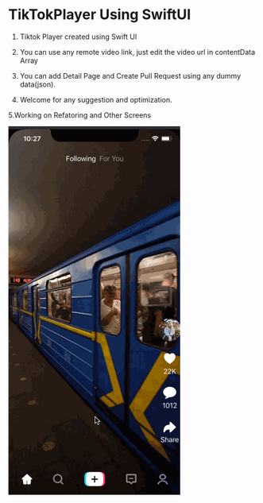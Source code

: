 # TikTokPlayer Using SwiftUI

1. Tiktok Player created using Swift UI

2. You can use any remote video link, just edit the video url in contentData Array

3. You can add Detail Page and Create Pull Request using any dummy data(json).

4. Welcome for any suggestion and optimization.

5.Working on Refatoring and Other Screens


<img src= "screen/singEasy.gif" >
